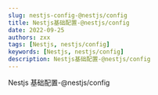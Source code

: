 ```yaml
---
slug: nestjs-config-@nestjs/config
title: Nestjs基础配置-@nestjs/config
date: 2022-09-25
authors: zxx
tags: [Nestjs, nestjs/config]
keywords: [Nestjs, nestjs/config]
description: Nestjs基础配置-@nestjs/config
---
```


Nestjs 基础配置-@nestjs/config
